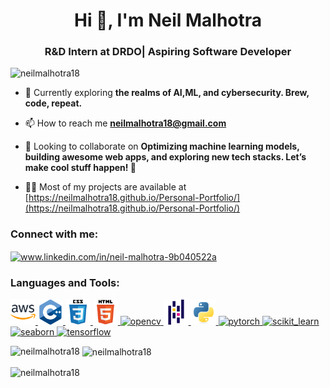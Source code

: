 <h1 align="center">Hi 👋, I'm Neil Malhotra</h1>
<h3 align="center">R&D Intern at DRDO| Aspiring Software Developer</h3>

<p align="left"> <img src="https://komarev.com/ghpvc/?username=neilmalhotra18&label=Profile%20views&color=0e75b6&style=flat" alt="neilmalhotra18" /> </p>

- 🌱 Currently exploring **the realms of AI,ML, and cybersecurity. Brew, code, repeat.**

- 📫 How to reach me **neilmalhotra18@gmail.com**

- 👯 Looking to collaborate on **Optimizing machine learning models, building awesome web apps, and exploring new tech stacks. Let’s make cool stuff happen! 🚀**

- 👨‍💻 Most of my projects are available at [https://neilmalhotra18.github.io/Personal-Portfolio/](https://neilmalhotra18.github.io/Personal-Portfolio/)

<h3 align="left">Connect with me:</h3>
<p align="left">
<a href="https://linkedin.com/in/www.linkedin.com/in/neil-malhotra-9b040522a" target="blank"><img align="center" src="https://raw.githubusercontent.com/rahuldkjain/github-profile-readme-generator/master/src/images/icons/Social/linked-in-alt.svg" alt="www.linkedin.com/in/neil-malhotra-9b040522a" height="30" width="40" /></a>
</p>

<h3 align="left">Languages and Tools:</h3>
<p align="left"> <a href="https://aws.amazon.com" target="_blank" rel="noreferrer"> <img src="https://raw.githubusercontent.com/devicons/devicon/master/icons/amazonwebservices/amazonwebservices-original-wordmark.svg" alt="aws" width="40" height="40"/> </a> <a href="https://www.w3schools.com/cpp/" target="_blank" rel="noreferrer"> <img src="https://raw.githubusercontent.com/devicons/devicon/master/icons/cplusplus/cplusplus-original.svg" alt="cplusplus" width="40" height="40"/> </a> <a href="https://www.w3schools.com/css/" target="_blank" rel="noreferrer"> <img src="https://raw.githubusercontent.com/devicons/devicon/master/icons/css3/css3-original-wordmark.svg" alt="css3" width="40" height="40"/> </a> <a href="https://www.w3.org/html/" target="_blank" rel="noreferrer"> <img src="https://raw.githubusercontent.com/devicons/devicon/master/icons/html5/html5-original-wordmark.svg" alt="html5" width="40" height="40"/> </a> <a href="https://opencv.org/" target="_blank" rel="noreferrer"> <img src="https://www.vectorlogo.zone/logos/opencv/opencv-icon.svg" alt="opencv" width="40" height="40"/> </a> <a href="https://pandas.pydata.org/" target="_blank" rel="noreferrer"> <img src="https://raw.githubusercontent.com/devicons/devicon/2ae2a900d2f041da66e950e4d48052658d850630/icons/pandas/pandas-original.svg" alt="pandas" width="40" height="40"/> </a> <a href="https://www.python.org" target="_blank" rel="noreferrer"> <img src="https://raw.githubusercontent.com/devicons/devicon/master/icons/python/python-original.svg" alt="python" width="40" height="40"/> </a> <a href="https://pytorch.org/" target="_blank" rel="noreferrer"> <img src="https://www.vectorlogo.zone/logos/pytorch/pytorch-icon.svg" alt="pytorch" width="40" height="40"/> </a> <a href="https://scikit-learn.org/" target="_blank" rel="noreferrer"> <img src="https://upload.wikimedia.org/wikipedia/commons/0/05/Scikit_learn_logo_small.svg" alt="scikit_learn" width="40" height="40"/> </a> <a href="https://seaborn.pydata.org/" target="_blank" rel="noreferrer"> <img src="https://seaborn.pydata.org/_images/logo-mark-lightbg.svg" alt="seaborn" width="40" height="40"/> </a> <a href="https://www.tensorflow.org" target="_blank" rel="noreferrer"> <img src="https://www.vectorlogo.zone/logos/tensorflow/tensorflow-icon.svg" alt="tensorflow" width="40" height="40"/> </a> </p>

<p><img align="left" src="https://github-readme-stats.vercel.app/api/top-langs?username=neilmalhotra18&show_icons=true&locale=en&layout=compact" alt="neilmalhotra18" /></p>

<p>&nbsp;<img align="center" src="https://github-readme-stats.vercel.app/api?username=neilmalhotra18&show_icons=true&locale=en" alt="neilmalhotra18" /></p>

<p><img align="center" src="https://github-readme-streak-stats.herokuapp.com/?user=neilmalhotra18&" alt="neilmalhotra18" /></p>
